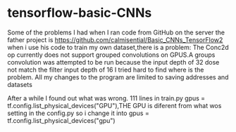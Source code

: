 # tensorflow-basic-CNNs
Some of the problems I had when I ran code from GitHub on the server
the father project is https://github.com/calmisential/Basic_CNNs_TensorFlow2
when i use his code to train my own dataset,there is a problem:
The Conc2d op currently does not support grouped convolutions on GPUS.A groups convolution was attempted to be run because the input depth of 32 dose not match the filter input depth of 16
I tried hard to find where is the problem. All my changes to the program are limited to saving addresses and datasets

After a while I found out what was wrong.
111 lines in train.py gpus = tf.config.list_physical_devices("GPU"),THE GPU is diferent from what wos setting in the config.py
so i change it into gpus = tf.config.list_physical_devices("gpu")
